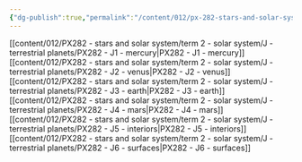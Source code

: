 ```yaml
---
{"dg-publish":true,"permalink":"/content/012/px-282-stars-and-solar-system/term-2-solar-system/j-terrestrial-planets/j-terrestrial-planets/","noteIcon":"1","created":"2025-01-24T16:03:15.971+00:00","updated":"2025-01-31T16:23:10.686+00:00"}
---
```


[[content/012/PX282 - stars and solar system/term 2 - solar system/J - terrestrial planets/PX282 - J1 - mercury\|PX282 - J1 - mercury]]
[[content/012/PX282 - stars and solar system/term 2 - solar system/J - terrestrial planets/PX282 - J2 - venus\|PX282 - J2 - venus]]
[[content/012/PX282 - stars and solar system/term 2 - solar system/J - terrestrial planets/PX282 - J3 - earth\|PX282 - J3 - earth]]
[[content/012/PX282 - stars and solar system/term 2 - solar system/J - terrestrial planets/PX282 - J4 - mars\|PX282 - J4 - mars]]
[[content/012/PX282 - stars and solar system/term 2 - solar system/J - terrestrial planets/PX282 - J5 - interiors\|PX282 - J5 - interiors]]
[[content/012/PX282 - stars and solar system/term 2 - solar system/J - terrestrial planets/PX282 - J6 - surfaces\|PX282 - J6 - surfaces]]
